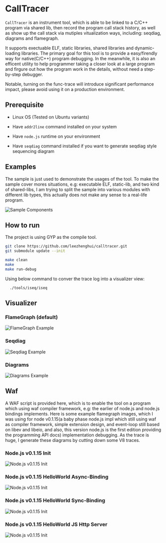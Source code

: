 # CallTracer

`CallTracer` is an instrument tool, which is able to be linked to a C/C++ program via shared lib, then record the program call stack history, as well as show up the call stack via mutiples vitualization ways, including: seqdiag, diagrams and flamegraph. 

It supports exectuable ELF, static libraries, shared libraries and dynamic-loading libraries. The primary goal for this tool is to provide a easy/firendly way for native(C/C++) program debugging. In the meanwhile, it is also an efficent utility to help programmer taking a closer look at a large program and firgure out how the program work in the details, without need a step-by-step debugger. 

Notable, turning on the func-trace will introduce significant performance impact,  please avoid using it on a production environment. 

## Prerequisite

- Linux OS (Tested on Ubuntu variants)

- Have `addr2line` command installed on your system

- Have `node.js` runtime on your environment

- Have `seqdiag` command installed if you want to generate seqdiag style sequencing diagram

## Examples

The sample is just used to demonstrate the usages of the tool. To make the sample cover mores situations, e.g: executable ELF, static-lib, and two kind of shared-libs, I am trying to split the sample into various modules with different lib types, this actually does not make any sense to a real-life program.

![Sample Components](./docs/example-design.jpeg)


## How to run

The project is using GYP as the compile tool.

```sh
git clone https://github.com/leezhenghui/calltracer.git 
git submodule update --init

make clean
make 
make run-debug 

```

Using below command to conver the trace log into a visualizer view:

```
  ./tools/iseq/iseq

```

## Visualizer 

### FlameGraph (default)

![FlameGraph Example](./docs/example-flamegraph.svg)

### Seqdiag

![Seqdiag Example](./docs/example.png)


### Diagrams 

![Diagrams Example](./docs/example.svg)

## Waf

A WAF script is provided here, which is to enable the tool on a program which using waf compiler framework, e.g: the earlier of node.js and node.js bindings implements. Here is some example flamegraph images, which I was using for node v0.1.15(a baby phase node.js impl which still using waf as compiler framework, simple extension design, and event-loop still based on libev and libeio, and  also, this version node.js is the first edition providing the programming API docs) implementation debugging. As the trace is huge, I generate these diagrams by cutting down some V8 traces.

### Node.js v0.1.15 Init

![Node.js v0.1.15 Init](./docs/early-node-init.svg)


### Node.js v0.1.15 HelloWorld Async-Binding 

![Node.js v0.1.15 Init](./docs/helloworld-async-binding.png)


### Node.js v0.1.15 HelloWorld Sync-Binding 

![Node.js v0.1.15 Init](./docs/helloworld-sync-binding.png)

### Node.js v0.1.15 HelloWorld JS Http Server 

![Node.js v0.1.15 Init](./docs/helloworld-js-http-server.png)

